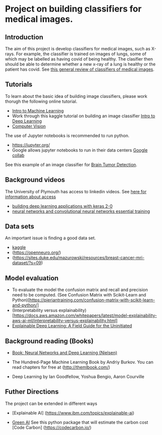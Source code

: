 # Project on building classifiers for medical images.

## Introduction

The aim of this project is develop classifiers for medical images,
such as X-rays. For example, the classifier is trained on images
of lungs, some of which may be labelled as having covid of being
healthy. The clasifier then should be able to determine whether a new x-ray
of a lung is healthy or the patient has covid. See
[this general review of classifiers of medical images](https://www.sciencedirect.com/science/article/pii/S093938891830120X).

## Tutorials

To learn about the basic idea of building image classifiers, please
work thorugh the following online tutorial.

* [Intro to Machine Learning](https://www.kaggle.com/learn/intro-to-machine-learning)
* Work through this kaggle tutorial on building an image classifier
  [Intro to Deep Learning](https://www.kaggle.com/learn/intro-to-deep-learning)
* [Computer Vision](https://www.kaggle.com/learn/computer-vision) 

The use of Jupyter notebooks is recommended to run python.

* https://jupyter.org/
* Google allows jupyter notebooks to run in their data centers [Google collab](https://colab.research.google.com/)


See this example of an image classifier for
[Brain Tumor Detection](https://www.kaggle.com/code/aniketkadam702030/brain-mri-inceptionv3/notebook).

##  Background videos

The University of Plymouth has access to linkedin videos.
See [here for information about access](https://www.plymouth.ac.uk/about-us/university-structure/service-areas/it-services/linkedin-learning)

* [building deep learning applications with keras 2-0](https://www.linkedin.com/learning/building-deep-learning-applications-with-keras-2-0/welcome?u=26140778
)
* [neural networks and convolutional neural networks essential training](https://www.linkedin.com/learning/neural-networks-and-convolutional-neural-networks-essential-training/welcome?u=26140778)

## Data sets

An important issue is finding a good data set.

* [kaggle](https://www.kaggle.com/)
* (https://openneuro.org/)
* (https://sites.duke.edu/mazurowski/resources/breast-cancer-mri-dataset/?s=09)

##  Model evaluation

* To evaluate the model the confusion matrix and recall and precision need to be computed. (See Confusion Matrix with Scikit-Learn and Python)[https://pieriantraining.com/confusion-matrix-with-scikit-learn-and-python/]
* (Interpretability versus explainability)[https://docs.aws.amazon.com/whitepapers/latest/model-explainability-aws-ai-ml/interpretability-versus-explainability.html]
* [Explainable Deep Learning: A Field Guide for the Uninitiated](https://arxiv.org/abs/2004.14545)

## Background reading (Books)

* [Book: Neural Networks and Deep Learning (Nielsen) ](https://eng.libretexts.org/Bookshelves/Computer_Science/Applied_Programming/Book%3A_Neural_Networks_and_Deep_Learning_(Nielsen))

* The Hundred-Page Machine Learning Book
by Andriy Burkov. You can read chapters for free at (http://themlbook.com/)

* Deep Learning by Ian Goodfellow, Yoshua Bengio, Aaron Courville

##  Futher Directions

The project can be extended in different ways

* [Explainable AI] (https://www.ibm.com/topics/explainable-ai)

* [Green AI](https://hbr.org/2023/07/how-to-make-generative-ai-greener)
  See this python package that will estimate the carbon cost
  [Code Carbon] (https://codecarbon.io/)

